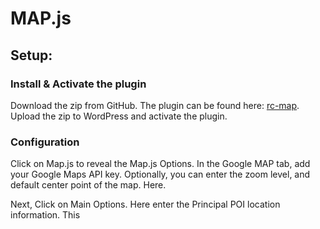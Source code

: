 # MAP.js

## Setup:


### Install & Activate the plugin 
Download the zip from GitHub. The plugin can be found here: [rc-map](https://github.com/robertocannella/rc-map). Upload the zip to WordPress and activate the plugin.

### Configuration
Click on Map.js to reveal the Map.js Options.  In the Google MAP tab, add your Google Maps API key. 
Optionally, you can enter the zoom level, and default center point of the map. Here.

Next, Click on Main Options. Here enter the Principal POI location information. This 


